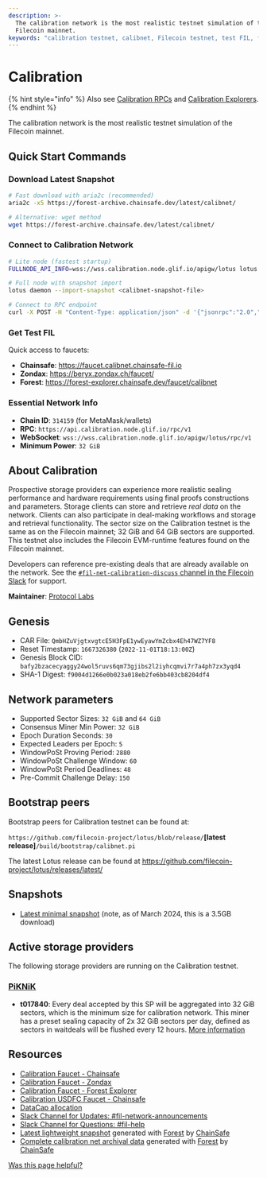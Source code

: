 ```yaml
---
description: >-
  The calibration network is the most realistic testnet simulation of the
  Filecoin mainnet.
keywords: "calibration testnet, calibnet, Filecoin testnet, test FIL, faucet, storage provider testing, deal making testnet, 32 GiB sectors, 64 GiB sectors, lotus daemon, bootstrap peers, genesis block, network parameters, WindowPoSt, sector sealing, snapshot, forest snapshot, calibration snapshot, download snapshot"
---
```


# Calibration

{% hint style="info" %}
Also see [Calibration RPCs](rpcs.md) and [Calibration Explorers](explorers.md).
{% endhint %}

The calibration network is the most realistic testnet simulation of the Filecoin mainnet.

## Quick Start Commands

### Download Latest Snapshot
```bash
# Fast download with aria2c (recommended)
aria2c -x5 https://forest-archive.chainsafe.dev/latest/calibnet/

# Alternative: wget method
wget https://forest-archive.chainsafe.dev/latest/calibnet/
```

### Connect to Calibration Network

```bash
# Lite node (fastest startup)
FULLNODE_API_INFO=wss://wss.calibration.node.glif.io/apigw/lotus lotus daemon --lite

# Full node with snapshot import
lotus daemon --import-snapshot <calibnet-snapshot-file>

# Connect to RPC endpoint
curl -X POST -H "Content-Type: application/json" -d '{"jsonrpc":"2.0","method":"Filecoin.ChainHead","params":[],"id":1}' https://api.calibration.node.glif.io/rpc/v1
```

### Get Test FIL

Quick access to faucets:

* **Chainsafe**: https://faucet.calibnet.chainsafe-fil.io
* **Zondax**: https://beryx.zondax.ch/faucet/
* **Forest**: https://forest-explorer.chainsafe.dev/faucet/calibnet

### Essential Network Info

* **Chain ID**: `314159` (for MetaMask/wallets)
* **RPC**: `https://api.calibration.node.glif.io/rpc/v1`
* **WebSocket**: `wss://wss.calibration.node.glif.io/apigw/lotus/rpc/v1`
* **Minimum Power**: `32 GiB`

## About Calibration

Prospective storage providers can experience more realistic sealing performance and hardware requirements using final proofs constructions and parameters. Storage clients can store and retrieve _real data_ on the network. Clients can also participate in deal-making workflows and storage and retrieval functionality. The sector size on the Calibration testnet is the same as on the Filecoin mainnet; 32 GiB and 64 GiB sectors are supported. This testnet also includes the Filecoin EVM-runtime features found on the Filecoin mainnet.

Developers can reference pre-existing deals that are already available on the network. See the [`#fil-net-calibration-discuss` channel in the Filecoin Slack](https://filecoinproject.slack.com/archives/C01D42NNLMS) for support.

**Maintainer**: [Protocol Labs](https://protocol.ai/)

## Genesis <a href="#genesis" id="genesis"></a>

* CAR File: `QmbHZuVjgtxvgtcE5H3FpE1ywEyawYmZcbx4Eh47WZ7YF8`
* Reset Timestamp: `1667326380` (`2022-11-01T18:13:00Z`)
* Genesis Block CID: `bafy2bzacecyaggy24wol5ruvs6qm73gjibs2l2iyhcqmvi7r7a4ph7zx3yqd4`
* SHA-1 Digest: `f9004d1266e0b023a018eb2fe6bb403cb8204df4`

## Network parameters <a href="#network-parameters" id="network-parameters"></a>

* Supported Sector Sizes: `32 GiB` and `64 GiB`
* Consensus Miner Min Power: `32 GiB`
* Epoch Duration Seconds: `30`
* Expected Leaders per Epoch: `5`
* WindowPoSt Proving Period: `2880`
* WindowPoSt Challenge Window: `60`
* WindowPoSt Period Deadlines: `48`
* Pre-Commit Challenge Delay: `150`

## Bootstrap peers <a href="#bootstrap-peers" id="bootstrap-peers"></a>

Bootstrap peers for Calibration testnet can be found at:

`https://github.com/filecoin-project/lotus/blob/release/`**\[latest release]**`/build/bootstrap/calibnet.pi`

The latest Lotus release can be found at https://github.com/filecoin-project/lotus/releases/latest/

## Snapshots <a href="#snapshots" id="snapshots"></a>

* [Latest minimal snapshot](https://forest-archive.chainsafe.dev/latest/calibnet) (note, as of March 2024, this is a 3.5GB download)

## Active storage providers <a href="#active-storage-providers" id="active-storage-providers"></a>

The following storage providers are running on the Calibration testnet.

### [PiKNiK](https://github.com/benjaminh83/fvm-calib-deal-miners) <a href="#piknikhttpsgithubcombenjaminh83fvm-calib-deal-miners" id="piknikhttpsgithubcombenjaminh83fvm-calib-deal-miners"></a>

* **t017840**: Every deal accepted by this SP will be aggregated into 32 GiB sectors, which is the minimum size for calibration network. This miner has a preset sealing capacity of 2x 32 GiB sectors per day, defined as sectors in waitdeals will be flushed every 12 hours. [More information](https://github.com/benjaminh83/fvm-calib-deal-miners)

## Resources <a href="#resources" id="resources"></a>

* [Calibration Faucet - Chainsafe](https://faucet.calibnet.chainsafe-fil.io)
* [Calibration Faucet - Zondax](https://beryx.zondax.ch/faucet/)
* [Calibration Faucet - Forest Explorer](https://forest-explorer.chainsafe.dev/faucet/calibnet)
* [Calibration USDFC Faucet - Chainsafe](https://forest-explorer.chainsafe.dev/faucet/calibnet_usdfc)
* [DataCap allocation](https://faucet.calibnet.chainsafe-fil.io)
* [Slack Channel for Updates: #fil-network-announcements](https://filecoinproject.slack.com/archives/C01AC6999KQ)
* [Slack Channel for Questions: #fil-help](https://filecoinproject.slack.com/archives/CEGN061C5)
* [Latest lightweight snapshot](https://forest-archive.chainsafe.dev/latest/calibnet/) generated with [Forest](http://github.com/ChainSafe/forest) by [ChainSafe](https://chainsafe.io/)
* [Complete calibration net archival data](https://forest-archive.chainsafe.dev/list/) generated with [Forest](http://github.com/ChainSafe/forest) by [ChainSafe](https://chainsafe.io/)



[Was this page helpful?](https://airtable.com/apppq4inOe4gmSSlk/pagoZHC2i1iqgphgl/form?prefill\_Page+URL=https://docs.filecoin.io/networks/calibration)
